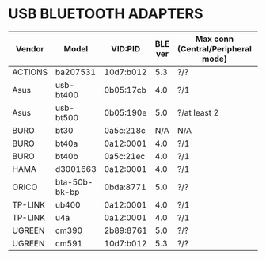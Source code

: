 # USB BLUETOOTH ADAPTERS

| Vendor  | Model         |  VID:PID  | BLE ver | Max conn (Central/Peripheral mode) | Chip       |
|---------|---------------|-----------|---------|------------------------------------|------------|
| ACTIONS | ba207531      | 10d7:b012 | 5.3     | ?/?                                | ???        |
| Asus    | usb-bt400     | 0b05:17cb | 4.0     | ?/1                                | BCM20702A1 |
| Asus    | usb-bt500     | 0b05:190e | 5.0     | ?/at least 2                       | rtl8761b   |
| BURO    | bt30          | 0a5c:218c | N/A     | N/A                                | ???        |
| BURO    | bt40a         | 0a12:0001 | 4.0     | ?/1                                | CSR8510    |
| BURO    | bt40b         | 0a5c:21ec | 4.0     | ?/1                                | BCM20702A1 |
| HAMA    | d3001663      | 0a12:0001 | 4.0     | ?/1                                | CSR8510    |
| ORICO   | bta-50b-bk-bp | 0bda:8771 | 5.0     | ?/?                                | rtl8761b   |
| TP-LINK | ub400         | 0a12:0001 | 4.0     | ?/1                                | ???        |
| TP-LINK | u4a           | 0a12:0001 | 4.0     | ?/1                                | ???        |
| UGREEN  | cm390         | 2b89:8761 | 5.0     | ?/?                                | ???        |
| UGREEN  | cm591         | 10d7:b012 | 5.3     | ?/?                                | ???        |

